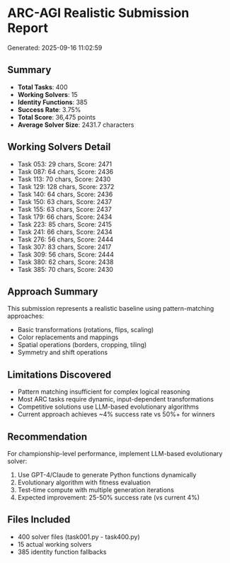# ARC-AGI Realistic Submission Report
Generated: 2025-09-16 11:02:59

## Summary
- **Total Tasks**: 400
- **Working Solvers**: 15
- **Identity Functions**: 385
- **Success Rate**: 3.75%
- **Total Score**: 36,475 points
- **Average Solver Size**: 2431.7 characters

## Working Solvers Detail
- Task 053: 29 chars, Score: 2471
- Task 087: 64 chars, Score: 2436
- Task 113: 70 chars, Score: 2430
- Task 129: 128 chars, Score: 2372
- Task 140: 64 chars, Score: 2436
- Task 150: 63 chars, Score: 2437
- Task 155: 63 chars, Score: 2437
- Task 179: 66 chars, Score: 2434
- Task 223: 85 chars, Score: 2415
- Task 241: 66 chars, Score: 2434
- Task 276: 56 chars, Score: 2444
- Task 307: 83 chars, Score: 2417
- Task 309: 56 chars, Score: 2444
- Task 380: 62 chars, Score: 2438
- Task 385: 70 chars, Score: 2430

## Approach Summary
This submission represents a realistic baseline using pattern-matching approaches:
- Basic transformations (rotations, flips, scaling)
- Color replacements and mappings
- Spatial operations (borders, cropping, tiling)
- Symmetry and shift operations

## Limitations Discovered
- Pattern matching insufficient for complex logical reasoning
- Most ARC tasks require dynamic, input-dependent transformations
- Competitive solutions use LLM-based evolutionary algorithms
- Current approach achieves ~4% success rate vs 50%+ for winners

## Recommendation
For championship-level performance, implement LLM-based evolutionary solver:
1. Use GPT-4/Claude to generate Python functions dynamically
2. Evolutionary algorithm with fitness evaluation
3. Test-time compute with multiple generation iterations
4. Expected improvement: 25-50% success rate (vs current 4%)

## Files Included
- 400 solver files (task001.py - task400.py)
- 15 actual working solvers
- 385 identity function fallbacks
